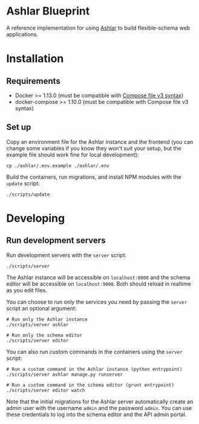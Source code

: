 # Ashlar Blueprint

A reference implementation for using [Ashlar](https://github.com/azavea/ashlar)
to build flexible-schema web applications.

# Installation

## Requirements

- Docker >= 1.13.0 (must be compatible with [Compose file v3
  syntax](https://docs.docker.com/compose/compose-file/compose-versioning/#compatibility-matrix))
- docker-compose >= 1.10.0 (must be compatible with Compose file v3 syntax)

## Set up

Copy an environment file for the Ashlar instance and the frontend (you can change
some variables if you know they won't suit your setup, but the example file should work fine for
local development):

```
cp ./ashlar/.env.example ./ashlar/.env
```

Build the containers, run migrations, and install NPM modules with the `update`
script:

```console
./scripts/update
```

# Developing

## Run development servers

Run development servers with the `server` script:

```console
./scripts/server
```

The Ashlar instance will be accessible on `localhost:8000` and the schema editor
will be accessible on `localhost:9000`. Both should reload in realtime
as you edit files.

You can choose to run only the services you need 
by passing the `server` script an optional argument:

```console
# Run only the Ashlar instance
./scripts/server ashlar

# Run only the schema editor
./scripts/server editor
```

You can also run custom commands in the containers using the `server` script:

```console
# Run a custom command in the Ashlar instance (python entrypoint)
./scripts/server ashlar manage.py runserver

# Run a custom command in the schema editor (grunt entrypoint)
./scripts/server editor watch
```

Note that the initial migrations for the Ashlar server automatically create
an admin user with the username `admin` and the password `admin`. You can use
these credentials to log into the schema editor and the API admin portal.
